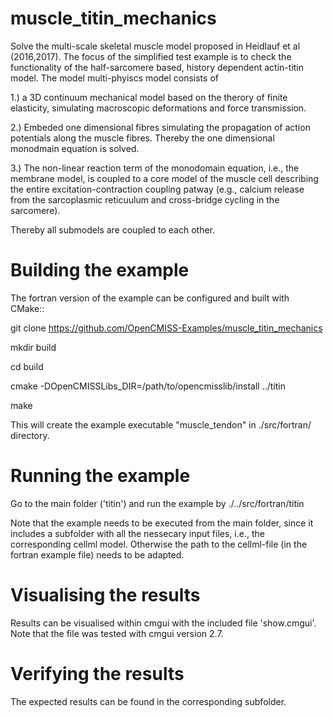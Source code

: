 # muscle_titin_mechanics

Solve the multi-scale skeletal muscle model proposed in Heidlauf et al (2016,2017).
The focus of the simplified test example is to check the functionality of the half-sarcomere based, history dependent actin-titin model. The model multi-phyiscs model consists of

  1.) a 3D continuum mechanical model based on the therory of finite elasticity, simulating macroscopic deformations and force transmission.
  
  2.) Embeded one dimensional fibres simulating the propagation of action potentials along the muscle fibres. Thereby the one dimensional monodmain equation is solved.
  
  3.) The non-linear reaction term of the monodomain equation, i.e., the membrane model, is coupled to a core model of the muscle cell describing the entire excitation-contraction coupling patway (e.g., calcium release from the sarcoplasmic reticuulum and cross-bridge cycling in the sarcomere).
  
Thereby all submodels are coupled to each other.


# Building the example 

The fortran version of the example can be configured and built with CMake::

  git clone https://github.com/OpenCMISS-Examples/muscle_titin_mechanics
  
  mkdir build
  
  cd build
  
  cmake -DOpenCMISSLibs_DIR=/path/to/opencmisslib/install ../titin
  
  make

This will create the example executable "muscle_tendon" in ./src/fortran/ directory.

# Running the example

Go to the main folder ('titin') and run the example by
  ./../src/fortran/titin
  
Note that the example needs to be executed from the main folder, since it includes a subfolder with all the nessecary input files, i.e., the corresponding cellml model. Otherwise the path to the cellml-file (in the fortran example file) needs to be adapted.
  
# Visualising the results 

Results can be visualised within cmgui with the included file 'show.cmgui'. Note that the file was tested with cmgui version 2.7.

# Verifying the results

The expected results can be found in the corresponding subfolder.
 
